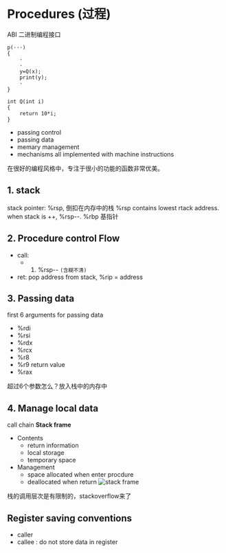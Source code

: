# Procedures (过程)

ABI 二进制编程接口

```
p(···) 
{
    ·
    ·
    y=Q(x);
    print(y);
    ·
}

int Q(int i)
{
    return 10*i;
}
```

 - passing control
 - passing data
 - memary management
 - mechanisms all implemented with machine instructions

在很好的编程风格中，专注于很小的功能的函数非常优美。

## 1. stack 
 stack pointer: %rsp, 倒扣在内存中的栈 
 %rsp contains lowest rtack address. when stack is ++, %rsp--. %rbp 基指针
## 2. Procedure control Flow 
  - call:
    - 1. %rsp-- `(含糊不清)`
  - ret: pop address from stack, %rip = address

## 3. Passing data
 first 6 arguments for passing data
 - %rdi
 - %rsi
 - %rdx
 - %rcx
 - %r8
 - %r9
 return value
 - %rax

 超过6个参数怎么？放入栈中的内存中

## 4. Manage local data
call chain
**Stack frame**
 - Contents
   * return information
   * local storage
   * temporary space
 - Management 
   * space allocated when enter procdure
   * deallocated when return
![stack frame](www.baidu.com.3-stack.JPG)

栈的调用层次是有限制的，stackoverflow来了

## Register saving conventions
 - caller
 - callee : do not store data in register





